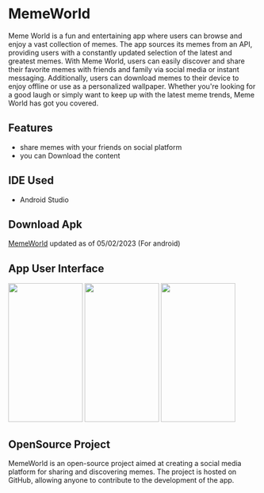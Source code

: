 # MemeWorld

Meme World is a fun and entertaining app where users can browse and enjoy a vast collection of memes. The app sources its memes from an API, providing users with a constantly updated selection of the latest and greatest memes. With Meme World, users can easily discover and share their favorite memes with friends and family via social media or instant messaging. Additionally, users can download memes to their device to enjoy offline or use as a personalized wallpaper. Whether you're looking for a good laugh or simply want to keep up with the latest meme trends, Meme World has got you covered.


## Features
- share memes with your friends on social platform
- you can Download the content 

## IDE Used 
- Android Studio

## Download Apk
[MemeWorld](https://github.com/UJAIR-SHAHA/MemeWorld/releases/download/v1/MemeWorld.apk) 
updated as of 05/02/2023 (For android)

## App User Interface

<p float = "left">
<img src="https://user-images.githubusercontent.com/107527307/216882435-1a9bdccc-6afd-4135-934c-8784f03e91e5.png" width="150" height="280">
<img src="https://user-images.githubusercontent.com/107527307/216882502-d329527a-6a63-4d35-9e32-6360fc5524fe.png" width="150" height="280">
<img src="https://user-images.githubusercontent.com/107527307/216882587-c4596880-81de-433f-aec4-859367f211c4.png" width="150" height="280">
  </p>
  
## OpenSource Project
MemeWorld is an open-source project aimed at creating a social media platform for sharing and discovering memes. The project is hosted on GitHub, allowing anyone to contribute to the development of the app.

